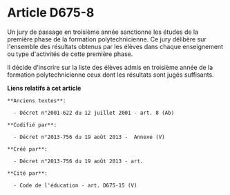 # Article D675-8

Un jury de passage en troisième année sanctionne les études de la première phase de la formation polytechnicienne. Ce jury
délibère sur l'ensemble des résultats obtenus par les élèves dans chaque enseignement ou type d'activités de cette première
phase.

Il décide d'inscrire sur la liste des élèves admis en troisième année de la formation polytechnicienne ceux dont les
résultats sont jugés suffisants.

**Liens relatifs à cet article**

	**Anciens textes**:

	  - Décret n°2001-622 du 12 juillet 2001 - art. 8 (Ab)

	**Codifié par**:

	  - Décret n°2013-756 du 19 août 2013 -  Annexe (V)

	**Créé par**:

	  - Décret n°2013-756 du 19 août 2013 - art.

	**Cité par**:

	  - Code de l'éducation - art. D675-15 (V)
